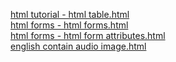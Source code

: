 <a href="https://atu8020.github.io/try_make_a_web/html%20tutorial%20-%20html%20table.html)">html tutorial - html table.html</a>
<br>
<a href="https://atu8020.github.io/try_make_a_web/html%20forms%20-%20html%20forms.html">html forms - html forms.html</a>
<br>
<a href="https://atu8020.github.io/try_make_a_web/html%20forms%20-%20html%20form%20attributes.html">html forms - html form attributes.html</a>
<br>
<a href="https://atu8020.github.io/try_make_a_web/english%20contain%20audio%20image.html">english contain audio image.html</a>
